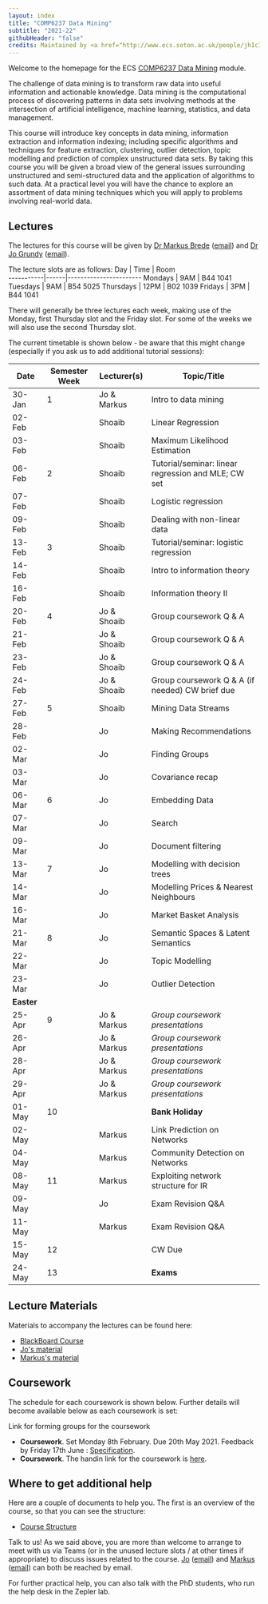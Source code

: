 ```yaml
---
layout: index
title: "COMP6237 Data Mining"
subtitle: "2021-22"
githubHeader: "false"
credits: Maintained by <a href="http://www.ecs.soton.ac.uk/people/jh1c18">Dr Jo Grundy</a>.
---
```


Welcome to the homepage for the ECS [COMP6237 Data Mining](https://secure.ecs.soton.ac.uk/module/COMP6237) module.

The challenge of data mining is to transform raw data into useful information and actionable knowledge. Data mining is the computational process of discovering patterns in data sets involving methods at the intersection of artificial intelligence, machine learning, statistics, and data management. 

This course will introduce key concepts in data mining, information extraction and information indexing; including specific algorithms and techniques for feature extraction, clustering, outlier detection, topic modelling and prediction of complex unstructured data sets. By taking this course you will be given a broad view of the general issues surrounding unstructured and semi-structured data and the application of algorithms to such data. At a practical level you will have the chance to explore an assortment of data mining techniques which you will apply to problems involving real-world data. 

## Lectures
The lectures for this course will be given by <a href="http://www.ecs.soton.ac.uk/people/mb8">Dr Markus Brede</a> ([email](mailto:mb8@ecs.soton.ac.uk)) and <a href="http://www.ecs.soton.ac.uk/people/jh1c18">Dr Jo Grundy</a> ([email](mailto:jo.grundy@soton.ac.uk)). 

The lecture slots are as follows: 
Day        | Time | Room   
-----------|------|-----------------------
Mondays    | 9AM	| B44 1041
Tuesdays   | 9AM  | B54 5025
Thursdays	 | 12PM	| B02 1039
Fridays	   | 3PM	| B44 1041

There will generally be three lectures each week, making use of the Monday, first Thursday slot and the Friday slot. For some of the weeks we will also use the second Thursday slot. 

<!---When we are not using sessions for formal teaching, the rooms are available for you to use for the group project. At those times both Jo & Markus will endeavour to be in their respective offices should you wish to get assistance with any aspects of the course (it is advisable to email us before to give us a heads-up that you're coming though).--->

The current timetable is shown below - be aware that this might change (especially if you ask us to add additional tutorial sessions):

| Date       | Semester Week | Lecturer(s)   | Topic/Title                                           | 
|------------|---------------|---------------|-------------------------------------------------------| 
| 30-Jan     | 1             | Jo & Markus   | Intro to data mining                                  | 
| 02-Feb     |               | Shoaib        | Linear Regression                                     |
| 03-Feb     |               | Shoaib        | Maximum Likelihood Estimation                         | 
| 06-Feb     | 2             | Shoaib        | Tutorial/seminar: linear regression and MLE; CW set   | 
| 07-Feb     |               | Shoaib        | Logistic regression                                   |
| 09-Feb     |               | Shoaib        | Dealing with non-linear data                          |
| 13-Feb     | 3             | Shoaib        | Tutorial/seminar: logistic regression                 |
| 14-Feb     |               | Shoaib        | Intro to information theory                           |
| 16-Feb     |               | Shoaib        | Information theory   II                               |
| 20-Feb     | 4             | Jo & Shoaib   | Group coursework Q & A                                |
| 21-Feb     |               | Jo & Shoaib   | Group coursework Q & A                                |
| 23-Feb     |               | Jo & Shoaib   | Group coursework Q & A                                | 
| 24-Feb     |               | Jo & Shoaib   | Group coursework Q & A   (if needed)     CW brief due | 
| 27-Feb     | 5             | Shoaib        | Mining Data Streams                                   |  
| 28-Feb     |               | Jo            | Making Recommendations                                |
| 02-Mar     |               | Jo            | Finding Groups                                        |      
| 03-Mar     |               | Jo            | Covariance recap                                      | 
| 06-Mar     | 6             | Jo            | Embedding Data                                        |
| 07-Mar     |               | Jo            | Search                                                |
| 09-Mar     |               | Jo            | Document filtering                                    |
| 13-Mar     | 7             | Jo            | Modelling with decision trees                         |
| 14-Mar     |               | Jo            | Modelling Prices & Nearest Neighbours                 | 
| 16-Mar     |               | Jo            | Market Basket Analysis                                |
| 21-Mar     | 8             | Jo            | Semantic Spaces & Latent Semantics                    | 
| 22-Mar     |               | Jo            | Topic Modelling                                       |
| 23-Mar     |               | Jo            | Outlier Detection                                     |
| **Easter** |               |               |                                                       | 
| 25-Apr     | 9             | Jo & Markus   | _Group coursework presentations_                      | 
| 26-Apr     |               | Jo & Markus   | _Group coursework presentations_                      | 
| 28-Apr     |               | Jo & Markus   | _Group coursework presentations_                      |
| 29-Apr     |               | Jo & Markus   | _Group coursework presentations_                      | 
| 01-May     | 10            |               | **Bank Holiday**                                      |
| 02-May     |               | Markus        | Link Prediction on Networks                           |
| 04-May     |               | Markus        | Community Detection on Networks                       | 
| 08-May     | 11            | Markus        | Exploiting network structure for IR                   |
| 09-May     |               | Jo            | Exam Revision Q&A                                     | 
| 11-May     |               | Markus        | Exam Revision Q&A                                     |
| 15-May     | 12            |               | CW Due                                                | 
| 24-May     | 13            |               | **Exams**                                             |



## Lecture Materials
Materials to accompany the lectures can be found here:
* [BlackBoard Course](https://blackboard.soton.ac.uk/)
* [Jo's material](jon.html)
* [Markus's material](http://users.ecs.soton.ac.uk/mb8/stats/datamining.html)

## Coursework
The schedule for each coursework is shown below. Further details will become available below as each coursework is set:

Link for forming groups for the coursework
* **Coursework**. Set Monday 8th February. Due 20th May 2021. Feedback by Friday 17th June : [Specification](cw/coursework1.html).
* **Coursework**. The handin link for the coursework is [here](https://handin.ecs.soton.ac.uk/handin/2122/COMP6237/2/).

## Where to get additional help
Here are a couple of documents to help you. The first is an overview of the course, so that you can see the structure: 
* [Course Structure](./lectures/pdf/COMP6237KO.pdf)

Talk to us! As we said above, you are more than welcome to arrange to meet with us via Teams (or in the unused lecture slots / at other times if appropriate) to discuss issues related to the course. <a href="http://www.ecs.soton.ac.uk/people/jh1c18">Jo</a> ([email](mailto:jo.grundy@soton.ac.uk)) and <a href="http://www.ecs.soton.ac.uk/people/mb8">Markus</a> ([email](mailto:mb8@ecs.soton.ac.uk)) can both be reached by email.
<!---or by coming to find us in our offices (32/4053 for Jo & 32/4033 for Markus). --->

For further practical help, you can also talk with the PhD students, who run the help desk in the Zepler lab.

